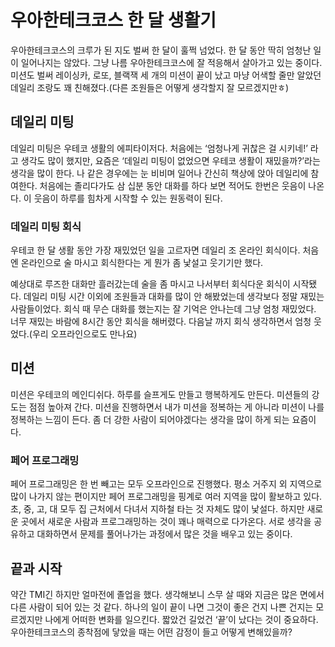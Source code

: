# 우아한테크코스 한 달 생활기

우아한테크코스의 크루가 된 지도 벌써 한 달이 훌쩍 넘었다.
한 달 동안 딱히 엄청난 일이 일어나지는 않았다. 그냥 나름 우아한테크코스에 잘 적응해서 살아가고 있는 중이다. 미션도 벌써 레이싱카, 로또, 블랙잭 세 개의 미션이 끝이 났고 마냥 어색할 줄만 알았던 데일리 조랑도 꽤 친해졌다.(다른 조원들은 어떻게 생각할지 잘 모르겠지만ㅎ)

## 데일리 미팅
데일리 미팅은 우테코 생활의 에피타이저다. 처음에는 ‘엄청나게 귀찮은 걸 시키네!’ 라고 생각도 많이 했지만, 요즘은 ‘데일리 미팅이 없었으면 우테코 생활이 재밌을까?’라는 생각을 많이 한다. 나 같은 경우에는 눈 비비며 일어나 간신히 책상에 앉아 데일리에 참여한다. 처음에는 졸리다가도 삼 십분 동안 대화를 하다 보면 적어도 한번은 웃음이 나온다. 이 웃음이 하루를 힘차게 시작할 수 있는 원동력이 된다.

### 데일리 미팅 회식
우테코 한 달 생활 동안 가장 재밌었던 일을 고르자면 데일리 조 온라인 회식이다. 처음엔 온라인으로 술 마시고 회식한다는 게 뭔가 좀 낯설고 웃기기만 했다.

예상대로 루즈한 대화만 흘러갔는데 술을 좀 마시고 나서부터 회식다운 회식이 시작됐다. 데일리 미팅 시간 이외에 조원들과 대화를 많이 안 해봤었는데 생각보다 정말 재밌는 사람들이었다. 회식 때 무슨 대화를 했는지는 잘 기억은 안나는데 그냥 엄청 재밌었다. 너무 재밌는 바람에 8시간 동안 회식을 해버렸다. 다음날 까지 회식 생각하면서 엄청 웃었다.(우리 오프라인으로도 만나요)

## 미션
미션은 우테코의 메인디쉬다. 하루를 슬프게도 만들고 행복하게도 만든다. 미션들의 강도는 점점 높아져 간다. 미션을 진행하면서 내가 미션을 정복하는 게 아니라 미션이 나를 정복하는 느낌이 든다. 좀 더 강한 사람이 되어야겠다는 생각을 많이 하게 되는 요즘이다.

### 페어 프로그래밍
페어 프로그래밍은 한 번 빼고는 모두 오프라인으로 진행했다. 평소 거주지 외 지역으로 많이 나가지 않는 편이지만 페어 프로그래밍을 핑계로 여러 지역을 많이 활보하고 있다. 초, 중, 고, 대 모두 집 근처에서 다녀서 지하철 타는 것 자체도 많이 낯설다. 하지만 새로운 곳에서 새로운 사람과 프로그래밍하는 것이 꽤나 매력으로 다가온다. 서로 생각을 공유하고 대화하면서 문제를 풀어나가는 과정에서 많은 것을 배우고 있는 중이다.

## 끝과 시작
약간 TMI긴 하지만 얼마전에 졸업을 했다. 생각해보니 스무 살 때와 지금은 많은 면에서 다른 사람이 되어 있는 것 같다. 하나의 일이 끝이 나면 그것이 좋은 건지 나쁜 건지는 모르겠지만 나에게 어떠한 변화를 일으킨다. 짧았건 길었건 ‘끝’이 났다는 것이 중요하다. 우아한테크코스의 종착점에 닿았을 때는 어떤 감정이 들고 어떻게 변해있을까?
